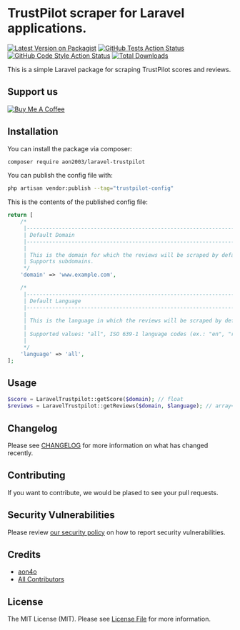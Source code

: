 # TrustPilot scraper for Laravel applications.

[![Latest Version on Packagist](https://img.shields.io/packagist/v/aon2003/laravel-trustpilot.svg?style=flat-square)](https://packagist.org/packages/aon2003/laravel-trustpilot)
[![GitHub Tests Action Status](https://img.shields.io/github/actions/workflow/status/aon2003/laravel-trustpilot/run-tests.yml?branch=main&label=tests&style=flat-square)](https://github.com/aon2003/laravel-trustpilot/actions?query=workflow%3Arun-tests+branch%3Amain)
[![GitHub Code Style Action Status](https://img.shields.io/github/actions/workflow/status/aon2003/laravel-trustpilot/fix-php-code-style-issues.yml?branch=main&label=code%20style&style=flat-square)](https://github.com/aon2003/laravel-trustpilot/actions?query=workflow%3A"Fix+PHP+code+style+issues"+branch%3Amain)
[![Total Downloads](https://img.shields.io/packagist/dt/aon2003/laravel-trustpilot.svg?style=flat-square)](https://packagist.org/packages/aon2003/laravel-trustpilot)

This is a simple Laravel package for scraping TrustPilot scores and reviews.

## Support us

[![Buy Me A Coffee](https://cdn.buymeacoffee.com/buttons/default-pink.png)](https://www.buymeacoffee.com/aon4o)

## Installation

You can install the package via composer:

```bash
composer require aon2003/laravel-trustpilot
```

You can publish the config file with:

```bash
php artisan vendor:publish --tag="trustpilot-config"
```

This is the contents of the published config file:

```php
return [
    /*
     |--------------------------------------------------------------------------
     | Default Domain
     |--------------------------------------------------------------------------
     |
     | This is the domain for which the reviews will be scraped by default.
     | Supports subdomains.
     */
    'domain' => 'www.example.com',

    /*
     |--------------------------------------------------------------------------
     | Default Language
     |--------------------------------------------------------------------------
     |
     | This is the language in which the reviews will be scraped by default.
     |
     | Supported values: "all", ISO 639-1 language codes (ex.: "en", "ru")
     |
     */
    'language' => 'all',
];
```

## Usage

```php
$score = LaravelTrustpilot::getScore($domain); // float
$reviews = LaravelTrustpilot::getReviews($domain, $language); // array<stdClass>
```

## Changelog

Please see [CHANGELOG](CHANGELOG.md) for more information on what has changed recently.

## Contributing

If you want to contribute, we would be plased to see your pull requests.

## Security Vulnerabilities

Please review [our security policy](../../security/policy) on how to report security vulnerabilities.

## Credits

- [aon4o](https://github.com/aon2003)
- [All Contributors](../../contributors)

## License

The MIT License (MIT). Please see [License File](LICENSE.md) for more information.
